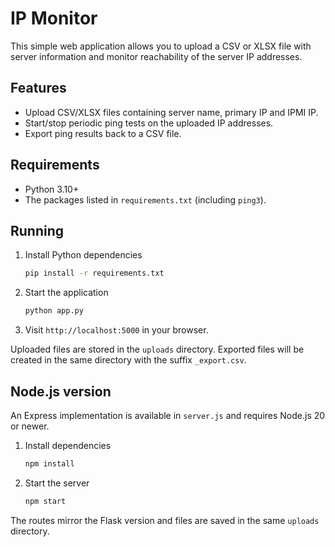 # IP Monitor

This simple web application allows you to upload a CSV or XLSX file with server
information and monitor reachability of the server IP addresses.

## Features
- Upload CSV/XLSX files containing server name, primary IP and IPMI IP.
- Start/stop periodic ping tests on the uploaded IP addresses.
- Export ping results back to a CSV file.

## Requirements
- Python 3.10+
- The packages listed in `requirements.txt` (including `ping3`).

## Running
1. Install Python dependencies
   ```bash
   pip install -r requirements.txt
   ```
2. Start the application
   ```bash
   python app.py
   ```
3. Visit `http://localhost:5000` in your browser.

Uploaded files are stored in the `uploads` directory. Exported files will be
created in the same directory with the suffix `_export.csv`.

## Node.js version

An Express implementation is available in `server.js` and requires Node.js 20 or newer.

1. Install dependencies
   ```bash
   npm install
   ```
2. Start the server
   ```bash
   npm start
   ```

The routes mirror the Flask version and files are saved in the same `uploads` directory.
